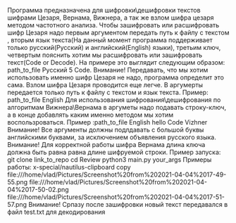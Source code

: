 Программа предназначена для шифровки\дешифровки текстов шифрами Цезаря, Вернама, Вижнера, а так же взлом шифра цезаря методом частотного анализа.
Чтобы зашифровать или расшифровать шифр Цезаря надо первым аргументом передать путь к файлу с текстом , вторым язык текста(На данный момент программа поддерживает только русский(Русский) и английский(English) языки), третьим ключ, четвертым пояснить хотим мы расшифровать или зашифровать текст(Code or Decode).
На примере это выглядит следующим образом: path_to_file Русский 5 Code.
Внимание! Передавать, что мы хотим использовать именно шифр Цезаря не надо, программа определит это сама. Взлом шифра Цезаря проводится еще легче. В аргумерты передается только путь к файлу с текстом и язык текста.
Пример: path_to_file English
Для использования шифрования\дешифрования по алгоритмам Вижнера\Вернама в аргуметы надо подавать строку-ключ, а в конце добавлять каким именно методом мы хотим воспользроваться.
Пример :path_to_file English hello Code Vizhner
Внимание! Все аргументы должны подлдавать с большой буквы английскими буквами, за исключением объявления русского языка.
Внимание! Для корректной работы шифра Вернама длина ключа должна быть равна равна длине шифруемой строки.
Пример запуска:
git clone link_to_repo
cd Review
python3 main.py your_args
Примеры работы:
x-special/nautilus-clipboard
copy
file:///home/vlad/Pictures/Screenshot%20from%202021-04-04%2017-49-55.png
file:///home/vlad/Pictures/Screenshot%20from%202021-04-04%2017-50-02.png
file:///home/vlad/Pictures/Screenshot%20from%202021-04-04%2017-51-57.png
Внимание! Српазу после зашифровки новый текст передавался в файл test.txt для декодирования 